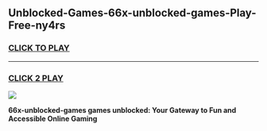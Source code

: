 
## Unblocked-Games-66x-unblocked-games-Play-Free-ny4rs
<h3>
<a href="https://premium76.site?title=66x-unblocked-games&ref=20A">CLICK TO PLAY</a></h3>
<hr>

<h3>
<a href="https://premium76.site?title=66x-unblocked-games&ref=20A">CLICK 2 PLAY</a>
  
</h3>

<a href="https://premium76.site?title=66x-unblocked-games&ref=20A"><img src="https://clearcache.store/games.png"></a>


**66x-unblocked-games games unblocked: Your Gateway to Fun and Accessible Online Gaming**
